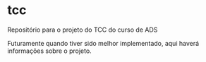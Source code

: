 # tcc
Repositório para o projeto do TCC do curso de ADS

Futuramente quando tiver sido melhor implementado, aqui haverá informações sobre o projeto.
